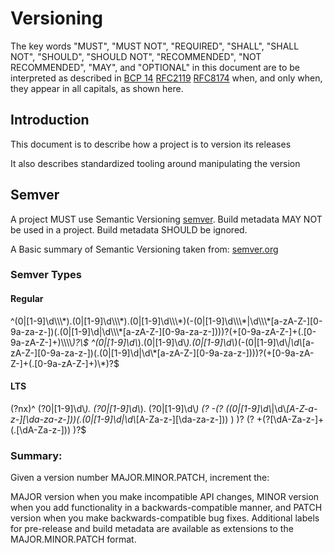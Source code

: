<!-- SPD-License-Identifer: ${#LICENSE}  -->
<!-- COPYRIGHT 2020 - FREIGHTTRUST AND CLEARING CORPORATION, ALL RIGHTS RESERVED -->

# Versioning

The key words "MUST", "MUST NOT", "REQUIRED", "SHALL", "SHALL NOT", "SHOULD",
"SHOULD NOT", "RECOMMENDED", "NOT RECOMMENDED", "MAY", and "OPTIONAL" in this
document are to be interpreted as described in
[BCP 14](https://tools.ietf.org/html/bcp14)
[RFC2119](https://tools.ietf.org/html/rfc2119)
[RFC8174](https://tools.ietf.org/html/rfc8174) when, and only when, they appear
in all capitals, as shown here.

## Introduction

This document is to describe how a project is to version its releases

It also describes standardized tooling around manipulating the version

## Semver

A project MUST use Semantic Versioning [semver](https://semver.org). Build
metadata MAY NOT be used in a project. Build metadata SHOULD be ignored.

A Basic summary of Semantic Versioning taken from:
[semver.org](https://semver.org)

### Semver Types

#### Regular

^(0|[1-9]\d\\\\\\\*).(0|[1-9]\d\\\\\\\*).(0|[1-9]\d\\\\\\\*)(-(0|[1-9]\d\\\\\\\*|\d\\\\\\\*[a-zA-Z-][0-9a-za-z-])(.(0|[1-9]\d|\d\\\\\\\*[a-zA-Z-][0-9a-za-z-])))?(+[0-9a-zA-Z-]+(.[0-9a-zA-Z-]+)\\\\\\\\*)?\\\$
^(0|[1-9]\d\\*).(0|[1-9]\d\\*).(0|[1-9]\d\\*)(-(0|[1-9]\d\\*|\d\\*[a-zA-Z-][0-9a-za-z-])(.(0|[1-9]\d|\d\\*[a-zA-Z-][0-9a-za-z-])))?(+[0-9a-zA-Z-]+(.[0-9a-zA-Z-]+)\\\*)?\$

#### LTS

(?nx)^ (?0|[1-9]\d\\*). (?0|[1-9]\d\\*). (?0|[1-9]\d\\*) (? -(?
((0|[1-9]\d\\*|\d\\*[A-Z-a-z-][\da-za-z-]))(.(0|[1-9]\d|\d\\*[A-Za-z-][\da-za-z-]))
) )? (? +(?[\dA-Za-z-]+(.[\dA-Za-z-])) )?\$

### Summary:

Given a version number MAJOR.MINOR.PATCH, increment the:

MAJOR version when you make incompatible API changes, MINOR version when you add
functionality in a backwards-compatible manner, and PATCH version when you make
backwards-compatible bug fixes. Additional labels for pre-release and build
metadata are available as extensions to the MAJOR.MINOR.PATCH format.
